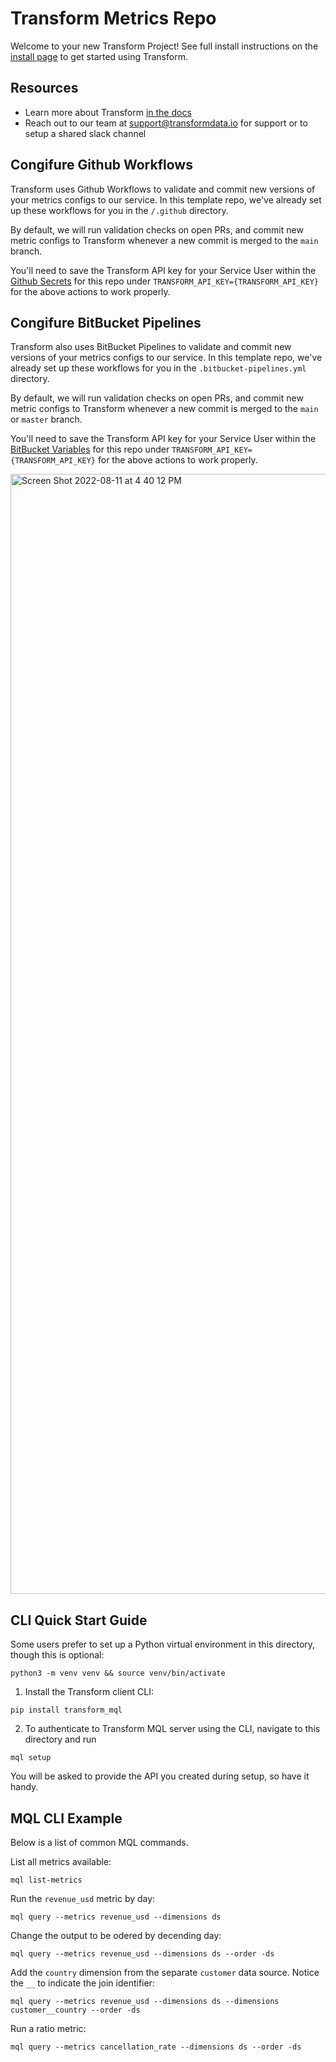 # Transform Metrics Repo
Welcome to your new Transform Project! See full install instructions on the [install page](https://app.transformdata.io/install) to get started using Transform.

## Resources
* Learn more about Transform [in the docs](https://www.notion.so/transformdata/Transform-Documentation-4eb96a3207634834ab1ae8b5b23923ff)
* Reach out to our team at [support@transformdata.io](mailto:support@transformdata.io) for support or to setup a shared slack channel

## Congifure Github Workflows
Transform uses Github Workflows to validate and commit new versions of your metrics configs to our service. In this template repo, we've already set up these workflows for you in the `/.github` directory.

By default, we will run validation checks on open PRs, and commit new metric configs to Transform whenever a new commit is merged to the `main` branch.

You'll need to save the Transform API key for your Service User within the [Github Secrets](https://docs.github.com/en/actions/security-guides/encrypted-secrets#creating-encrypted-secrets-for-a-repository) for this repo under `TRANSFORM_API_KEY={TRANSFORM_API_KEY}` for the above actions to work properly.

## Congifure BitBucket Pipelines
Transform also uses BitBucket Pipelines to validate and commit new versions of your metrics configs to our service. In this template repo, we've already set up these workflows for you in the `.bitbucket-pipelines.yml` directory.

By default, we will run validation checks on open PRs, and commit new metric configs to Transform whenever a new commit is merged to the `main` or `master` branch.

You'll need to save the Transform API key for your Service User within the [BitBucket Variables](https://support.atlassian.com/bitbucket-cloud/docs/variables-and-secrets/#User-defined-variables) for this repo under `TRANSFORM_API_KEY={TRANSFORM_API_KEY}` for the above actions to work properly.

<img width="1792" alt="Screen Shot 2022-08-11 at 4 40 12 PM" src="https://user-images.githubusercontent.com/48079901/184261300-5c7cb5c6-347c-4228-ac13-af41afe53524.png">


## CLI Quick Start Guide

Some users prefer to set up a Python virtual environment in this directory, though this is optional:
```
python3 -m venv venv && source venv/bin/activate
```

1. Install the Transform client CLI:
```
pip install transform_mql
```

2. To authenticate to Transform MQL server using the CLI, navigate to this directory and run
```
mql setup
```
You will be asked to provide the API you created during setup, so have it handy.
## MQL CLI Example
Below is a list of common MQL commands.

List all metrics available:
```
mql list-metrics
```

Run the `revenue_usd` metric by day:
```
mql query --metrics revenue_usd --dimensions ds
```

Change the output to be odered by decending day:
```
mql query --metrics revenue_usd --dimensions ds --order -ds
```

Add the `country` dimension from the separate `customer` data source. Notice the `__` to indicate the join identifier:
```
mql query --metrics revenue_usd --dimensions ds --dimensions customer__country --order -ds
```

Run a ratio metric:
```
mql query --metrics cancellation_rate --dimensions ds --order -ds
